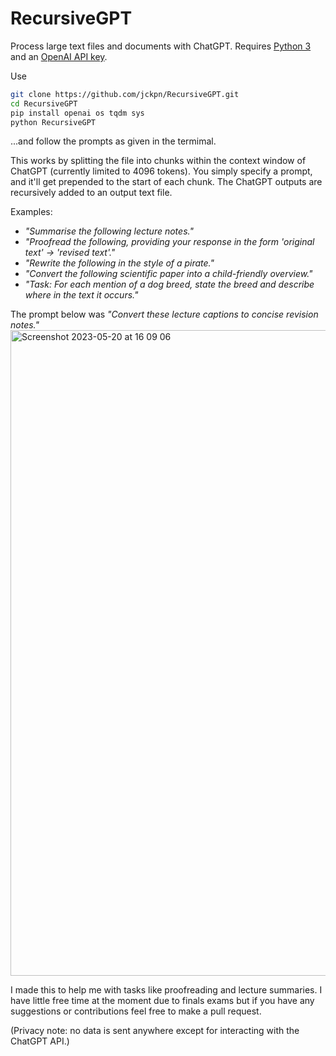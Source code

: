 # RecursiveGPT

Process large text files and documents with ChatGPT. Requires [Python 3](https://www.python.org/downloads/) and an [OpenAI API key](https://platform.openai.com/account/api-keys).

Use

```bash
git clone https://github.com/jckpn/RecursiveGPT.git
cd RecursiveGPT
pip install openai os tqdm sys
python RecursiveGPT
```
...and follow the prompts as given in the termimal.

This works by splitting the file into chunks within the context window of ChatGPT (currently limited to 4096 tokens).
You simply specify a prompt, and it'll get prepended to the start of each chunk.
The ChatGPT outputs are recursively added to an output text file.

Examples:
- _"Summarise the following lecture notes."_
- _"Proofread the following, providing your response in the form 'original text' -> 'revised text'."_
- _"Rewrite the following in the style of a pirate."_
- _"Convert the following scientific paper into a child-friendly overview."_
- _"Task: For each mention of a dog breed, state the breed and describe where in the text it occurs."_

The prompt below was _"Convert these lecture captions to concise revision notes."_
<img width="1033" alt="Screenshot 2023-05-20 at 16 09 06" src="https://github.com/jckpn/RecursiveGPT/assets/14837124/8b1a2fde-f11b-4ef7-9e27-fde418ee1418">

I made this to help me with tasks like proofreading and lecture summaries. I have little free time at the moment due to finals exams but if you have any suggestions or contributions feel free to make a pull request.

(Privacy note: no data is sent anywhere except for interacting with the ChatGPT API.)
